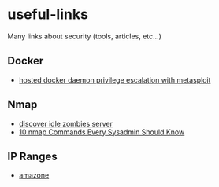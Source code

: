 # useful-links
Many links about security (tools, articles, etc...)

## Docker
* [hosted docker daemon privilege escalation with metasploit](https://www.rapid7.com/db/modules/exploit/linux/local/docker_daemon_privilege_escalation)

## Nmap
* [discover idle zombies server](http://insecurety.net/?p=51)
* [10 nmap Commands Every Sysadmin Should Know](http://bencane.com/2013/02/25/10-nmap-commands-every-sysadmin-should-know/)

## IP Ranges
* [amazone](https://ip-ranges.amazonaws.com/ip-ranges.json)
